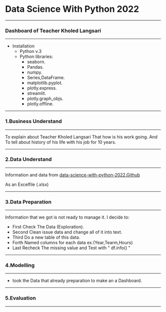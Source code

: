 # Data Science With Python 2022
-----
### Dashboard of Teacher Kholed Langsari
-----
* Installation
    * Python v.3
    * Python libraries:
        * seaborn.
        * Pandas.
        * numpy.
        * Series,DataFrame.
        * matplotlib.pyplot.
        * plotly.express.
        * streamlit.
        * plotly.graph_objs.
        * plotly.offline.

-----
### 1.Business Understand
-----
To explain about Teacher Kholed Langsari That how is his work going.
And To tell about history of his life with his job for 10 years.

-----
### 2.Data Understand
-----
Information and data from [data-science-with-python-2022.Github]( https://github.com/langsari/data-science-with-python-2022/tree/main/Kholed%20History%20Teaches%20Data%20 )

As an Excelfile (.xlsx)

-----
### 3.Data Preparation
-----
Information that we got is not ready to manage it.
I decide to:
- First Check The Data (Exploration).
- Second Clean issue data and change all of it into text.
- Third Do a new table of this data.
- Forth Named columns for each data ex.(Year,Tearm,Hours)
- Last Recheck The missing value and Test with " df.info() "

-----
### 4.Modelling
-----

- took the Data that already preparation to make an a Dashboard.

----
### 5.Evaluation
----